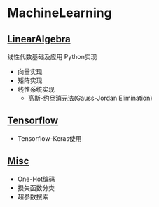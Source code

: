 # MachineLearning    

## [LinearAlgebra](./LinearAlgebra/README.md)    

线性代数基础及应用  Python实现     
* 向量实现    
* 矩阵实现    
* 线性系统实现    
    * 高斯-约旦消元法(Gauss-Jordan Elimination)     

## [Tensorflow](./Tensorflow/README.md)   

* Tensorflow-Keras使用      

## [Misc](./Misc/01.md)    
* One-Hot编码    
* 损失函数分类   
* 超参数搜索